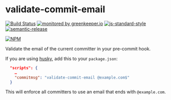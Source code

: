 # validate-commit-email

[![Build Status](https://travis-ci.org/ResourcefulHumans/validate-commit-email.svg?branch=master)](https://travis-ci.org/ResourcefulHumans/validate-commit-email)
[![monitored by greenkeeper.io](https://img.shields.io/badge/greenkeeper.io-monitored-brightgreen.svg)](http://greenkeeper.io/) 
[![js-standard-style](https://img.shields.io/badge/code%20style-standard-brightgreen.svg)](http://standardjs.com/)
[![semantic-release](https://img.shields.io/badge/semver-semantic%20release-e10079.svg)](https://github.com/semantic-release/semantic-release)

[![NPM](https://nodei.co/npm/validate-commit-email.png?downloads=true&downloadRank=true&stars=true)](https://nodei.co/npm/validate-commit-email/)

Validate the email of the current committer in your pre-commit hook.

If you are using [husky](https://www.npmjs.com/package/husky), add this to your `package.json`:

```json
  "scripts": {
    …
    "commitmsg": "validate-commit-email @example.com$"
  }

```

This will enforce all committers to use an email that ends with `@example.com`.
